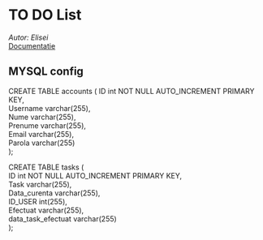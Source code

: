 # TO DO List
*Autor: Elisei*\
[Documentatie](https://drive.google.com/open?id=1iCGCOqHxFYiLDRWhOp-2HPyGh2YwwthQ "Documentatie")
 
## MYSQL config

CREATE TABLE accounts (
    ID int NOT NULL AUTO_INCREMENT PRIMARY KEY,\
    Username varchar(255),\
    Nume varchar(255),\
    Prenume varchar(255),\
    Email varchar(255),\
    Parola varchar(255)\
);

CREATE TABLE tasks (\
    ID int NOT NULL AUTO_INCREMENT PRIMARY KEY,\
    Task varchar(255),\
    Data_curenta varchar(255),\
    ID_USER int(255),\
    Efectuat varchar(255),\
    data_task_efectuat varchar(255)\
);




